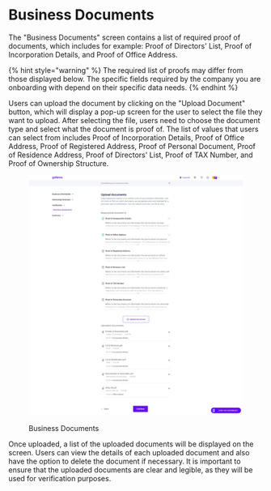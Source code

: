 # Business Documents

The "Business Documents" screen contains a list of required proof of documents, which includes for example: Proof of Directors' List, Proof of Incorporation Details, and Proof of Office Address.

{% hint style="warning" %}
The required list of proofs may differ from those displayed below. The specific fields required by the company you are onboarding with depend on their specific data needs.
{% endhint %}

Users can upload the document by clicking on the "Upload Document" button, which will display a pop-up screen for the user to select the file they want to upload. After selecting the file, users need to choose the document type and select what the document is proof of. The list of values that users can select from includes Proof of Incorporation Details, Proof of Office Address, Proof of Registered Address, Proof of Personal Document, Proof of Residence Address, Proof of Directors' List, Proof of TAX Number, and Proof of Ownership Structure.

<figure><img src="../../../.gitbook/assets/BusinessDocumentsNW.png" alt="Business Documents"><figcaption><p>Business Documents</p></figcaption></figure>

Once uploaded, a list of the uploaded documents will be displayed on the screen. Users can view the details of each uploaded document and also have the option to delete the document if necessary. It is important to ensure that the uploaded documents are clear and legible, as they will be used for verification purposes.
